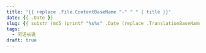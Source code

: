 ```yaml
---
title: '{{ replace .File.ContentBaseName "-" " " | title }}'
date: {{ .Date }}
slug: {{ substr (md5 (printf "%s%s" .Date (replace .TranslationBaseName "-" " " | title))) 4 8 }}
tags:
  - 闲话长说
draft: true
---
```

